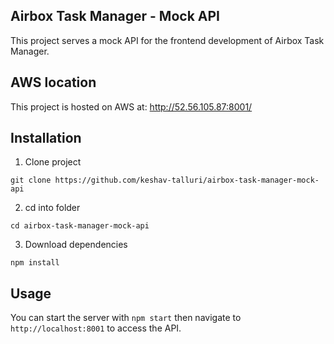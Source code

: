 ## Airbox Task Manager - Mock API

This project serves a mock API for the frontend development of Airbox Task Manager.

## AWS location

This project is hosted on AWS at: http://52.56.105.87:8001/

## Installation

1. Clone project

```
git clone https://github.com/keshav-talluri/airbox-task-manager-mock-api
```

2. cd into folder

```
cd airbox-task-manager-mock-api
```

3. Download dependencies

```
npm install
```

## Usage

You can start the server with `npm start` then navigate to `http://localhost:8001` to access the API.
